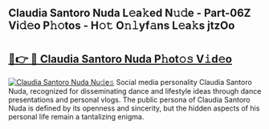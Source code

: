## Claudia Santoro Nuda L𝚎a𝚔ed N𝚞𝚍e - Part-06Z Vi𝚍𝚎o P𝚑𝚘tos - H𝚘𝚝 O𝚗𝚕yf𝚊ns L𝚎a𝚔s jtzOo

# <h2><a href="http://kfb7ow.oniu.top/?m=Claudia+Santoro+Nuda">🔗👉 🔴 Claudia Santoro Nuda P𝚑ot𝚘𝚜 V𝚒d𝚎o</a></h2>

[![Claudia Santoro Nuda Nu𝚍e𝚜](https://i.imgur.com/0qMVB7G.gif)](http://kfb7ow.oniu.top/?m=Claudia+Santoro+Nuda)
Social media personality Claudia Santoro Nuda, recognized for disseminating dance and lifestyle ideas through dance presentations and personal vlogs. The public persona of Claudia Santoro Nuda is defined by its openness and sincerity, but the hidden aspects of his personal life remain a tantalizing enigma.  
